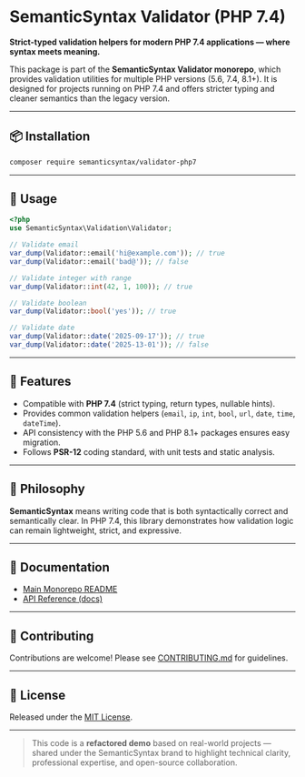 # SemanticSyntax Validator (PHP 7.4)

**Strict-typed validation helpers for modern PHP 7.4 applications — where syntax meets meaning.**

This package is part of the **SemanticSyntax Validator monorepo**, which provides validation utilities for multiple PHP versions (5.6, 7.4, 8.1+). It is designed for projects running on PHP 7.4 and offers stricter typing and cleaner semantics than the legacy version.

---

## 📦 Installation

```bash
composer require semanticsyntax/validator-php7
```

---

## 🚀 Usage

```php
<?php
use SemanticSyntax\Validation\Validator;

// Validate email
var_dump(Validator::email('hi@example.com')); // true
var_dump(Validator::email('bad@')); // false

// Validate integer with range
var_dump(Validator::int(42, 1, 100)); // true

// Validate boolean
var_dump(Validator::bool('yes')); // true

// Validate date
var_dump(Validator::date('2025-09-17')); // true
var_dump(Validator::date('2025-13-01')); // false
```

---

## 🔑 Features
- Compatible with **PHP 7.4** (strict typing, return types, nullable hints).
- Provides common validation helpers (`email`, `ip`, `int`, `bool`, `url`, `date`, `time`, `dateTime`).
- API consistency with the PHP 5.6 and PHP 8.1+ packages ensures easy migration.
- Follows **PSR-12** coding standard, with unit tests and static analysis.

---

## 🧩 Philosophy
**SemanticSyntax** means writing code that is both syntactically correct and semantically clear. In PHP 7.4, this library demonstrates how validation logic can remain lightweight, strict, and expressive.

---

## 📖 Documentation
- [Main Monorepo README](../../README.md)
- [API Reference (docs)](https://semanticsyntax.github.io/validator/)

---

## 🤝 Contributing
Contributions are welcome! Please see [CONTRIBUTING.md](../../CONTRIBUTING.md) for guidelines.

---

## 📜 License
Released under the [MIT License](../../LICENSE).

---

> This code is a **refactored demo** based on real-world projects — shared under the SemanticSyntax brand to highlight technical clarity, professional expertise, and open-source collaboration.

